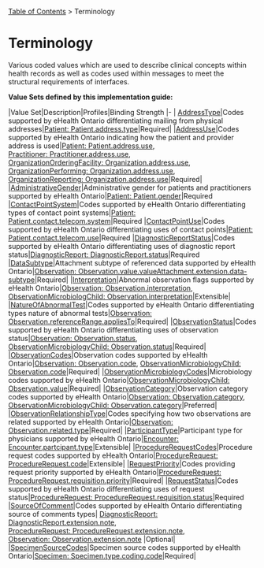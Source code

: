 <p id="breadcrumb">

[Table of Contents](https://simplifier.net/guide/ontariolaboratoriesinformationsystemconsumerquery/home) > Terminology

</p>

# Terminology

Various coded values which are used to describe clinical concepts within health records as well as codes used within messages to meet the structural requirements of interfaces.

**Value Sets defined by this implementation guide:**


|Value Set|Description|Profiles|Binding Strength
|-
| <a href="https://simplifier.net/ontariolaboratoriesi/address-type" target="_blank">AddressType</a>|Codes supported by eHealth Ontario differentiating mailing from physical addresses|[Patient: Patient.address.type](https://simplifier.net/OntarioLaboratoriesI/Patient/~overview)|Required|
|<a href="https://simplifier.net/ontariolaboratoriesi/address-use" target="_blank">AddressUse</a>|Codes supported by eHealth Ontario indicating how the patient and provider address is used|[Patient: Patient.address.use](https://simplifier.net/OntarioLaboratoriesI/Patient/~overview), <br> [Practitioner: Practitioner.address.use](https://simplifier.net/ontariolaboratoriesi/practitioner), <br>[OrganizationOrderingFacility: Organization.address.use](https://simplifier.net/ontariolaboratoriesi/organizationorderingfacility), <br>[OrganizationPerforming: Organization.address.use](https://simplifier.net/ontariolaboratoriesi/organizationperforming),  <br>[OrganizationReporting: Organization.address.use](https://simplifier.net/ontariolaboratoriesi/organizationreporting)|Required|
|<a href="https://simplifier.net/ontariolaboratoriesi/administrative-gender" target="_blank">AdministrativeGender</a>|Administrative gender for patients and practitioners supported by eHealth Ontario|[Patient: Patient.gender](https://simplifier.net/OntarioLaboratoriesI/Patient/~overview)|Required
|<a href="https://simplifier.net/ontariolaboratoriesi/contact-point-system" target="_blank">ContactPointSystem</a>|Codes supported by eHealth Ontario differentiating types of contact point systems|[Patient: Patient.contact.telecom.system](https://simplifier.net/OntarioLaboratoriesI/Patient/~overview)|Required
|<a href="https://simplifier.net/ontariolaboratoriesi/contact-point-use" target="_blank">ContactPointUse</a>|Codes supported by eHealth Ontario differentiating uses of contact points|[Patient: Patient.contact.telecom.use](https://simplifier.net/OntarioLaboratoriesI/Patient/~overview)|Required
|<a href="https://simplifier.net/ontariolaboratoriesi/diagnostic-report-status" target="_blank">DiagnosticReportStatus</a>|Codes supported by eHealth Ontario differentiating uses of diagnostic report status|[DiagnosticReport: DiagnosticReport.status](https://simplifier.net/ontariolaboratoriesi/diagnosticreport)|Required
|<a href="https://simplifier.net/ontariolaboratoriesi/observation-datasubtype" target="_blank">DataSubtype</a>|Attachment subtype of referenced data supported by eHealth Ontario|[Observation: Observation.value.valueAttachment.extension.data-subtype](https://simplifier.net/OntarioLaboratoriesi/Attachment)|Required|
|<a href="https://simplifier.net/ontariolaboratoriesi/observation-interpretation" target="_blank">Interpretation</a>|Abnormal observation flags supported by eHealth Ontario|[Observation: Observation.interpretation](https://simplifier.net/ontariolaboratoriesi/observation), <br>[ObservationMicrobiologChild: Observation.interpretation](https://simplifier.net/ontariolaboratoriesi/observationmicrochild)|Extensible|
|<a href="https://simplifier.net/ontariolaboratoriesi/observation-natureabnormaltest" target="_blank">NatureOfAbnormalTest</a>|Codes supported by eHealth Ontario differentiating types nature of abnormal tests|[Observation: Observation.referenceRange.appliesTo](https://simplifier.net/ontariolaboratoriesi/Observation)|Required|
|<a href="https://simplifier.net/ontariolaboratoriesi/observation-status" target="_blank">ObservationStatus</a>|Codes supported by eHealth Ontario differentiating uses of observation status|[Observation: Observation.status](https://simplifier.net/ontariolaboratoriesi/observation), <br> [ObservationMicrobiologyChild: Observation.status](https://simplifier.net/ontariolaboratoriesi/observationmicrobiologychild)|Required|
|<a href="https://simplifier.net/ontariolaboratoriesi/observation-codes" target="_blank">ObservationCodes</a>|Observation codes supported by eHealth Ontario|[Observation: Observation.code](https://simplifier.net/ontariolaboratoriesi/observation), [ObservationMicrobiologyChild: Observation.code](https://simplifier.net/ontariolaboratoriesi/observationmicrobiologychild)|Required|
|<a href="https://simplifier.net/ontariolaboratoriesi/observation-micro-codes" target="_blank">ObservationMicrobiologyCodes</a>|Microbiology codes supported by eHealth Ontario|[ObservationMicrobiologyChild: Observation.value](https://simplifier.net/ontariolaboratoriesi/observationmicrobiologychild)|Required|
|<a href="https://simplifier.net/ontariolaboratoriesi/observation-category" target="_blank">ObservationCategory</a>|Observation category codes supported by eHealth Ontario|[Observation: Observation.category](https://simplifier.net/ontariolaboratoriesi/observation), <br> [ObservationMicrobiologyChild: Observation.category](https://simplifier.net/ontariolaboratoriesi/observationmicrochild)|Preferred|
|<a href="https://simplifier.net/ontariolaboratoriesi/observation-relationship-type" target="_blank">ObservationRelationshipType</a>|Codes specifying how two observations are related supported by eHealth Ontario|[Observation: Observation.related.type](https://simplifier.net/ontariolaboratoriesi/observation)|Required|
|<a href="https://simplifier.net/ontariolaboratoriesi/encounter-participant-type" target="_blank">ParticipantType</a>|Participant type for physicians supported by eHealth Ontario|[Encounter: Encounter.partcipant.type](https://simplifier.net/ontariolaboratoriesi/encounter)|Extensible|
|<a href="https://simplifier.net/ontariolaboratoriesi/procedure-request-codes" target="_blank">ProcedureRequestCodes</a>|Procedure request codes supported by eHealth Ontario|[ProcedureRequest: ProcedureRequest.code](https://simplifier.net/ontariolaboratoriesi/procedurerequest)|Extensible|
|<a href="https://simplifier.net/ontariolaboratoriesi/request-priority" target="_blank">RequestPriority</a>|Codes providing request priority supported by eHealth Ontario|[ProcedureRequest: ProcedureRequest.requisition.priority](https://simplifier.net/ontariolaboratoriesi/procedurerequest)|Required|
|<a href="https://simplifier.net/ontariolaboratoriesi/request-status" target="_blank">RequestStatus</a>|Codes supported by eHealth Ontario differentiating uses of request status|[ProcedureRequest: ProcedureRequest.requisition.status](https://simplifier.net/ontariolaboratoriesi/procedurerequest)|Required
|<a href="https://simplifier.net/ontariolaboratoriesi/sourceofcomment" target="_blank">SourceOfComment</a>|Codes supported by eHealth Ontario differentiating source of comments types| [DiagnosticReport: DiagnosticReport.extension.note](https://simplifier.net/ontariolaboratoriesi/diagnosticreport), <br> [ProcedureRequest: ProcedureRequest.extension.note](https://simplifier.net/ontariolaboratoriesi/procedurerequest), <br> [Observation: Observation.extension.note](https://simplifier.net/ontariolaboratoriesi/observation) |Optional|
|<a href="https://simplifier.net/ontariolaboratoriesi/specimen-specimensource" target="_blank">SpecimenSourceCodes</a>|Specimen source codes supported by eHealth Ontario|[Specimen: Specimen.type.coding.code](https://simplifier.net/ontariolaboratoriesi/specimen)|Required|